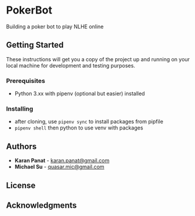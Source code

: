 # PokerBot

Building a poker bot to play NLHE online

## Getting Started

These instructions will get you a copy of the project up and running on your local machine for development and testing purposes.

### Prerequisites

- Python 3.xx with pipenv (optional but easier) installed 

### Installing

- after cloning, use `pipenv sync` to install packages from pipfile
- `pipenv shell` then python to use venv with packages


## Authors

* **Karan Panat** - karan.panat@gmail.com
* **Michael Su** - quasar.mic@gmail.com

## License


## Acknowledgments

